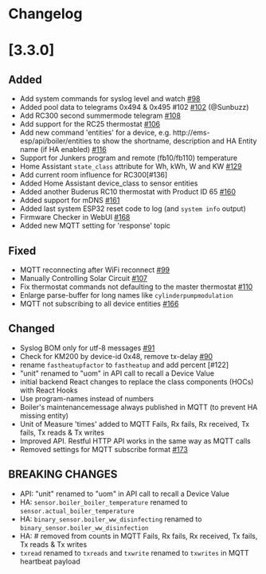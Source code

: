 # Changelog

# [3.3.0]

## Added

- Add system commands for syslog level and watch [#98](https://github.com/emsesp/EMS-ESP32/issues/98)
- Added pool data to telegrams 0x494 & 0x495 #102 [#102](https://github.com/emsesp/EMS-ESP32/issues/102) (@Sunbuzz)
- Add RC300 second summermode telegram [#108](https://github.com/emsesp/EMS-ESP32/issues/108)
- Add support for the RC25 thermostat [#106](https://github.com/emsesp/EMS-ESP32/issues/106)
- Add new command 'entities' for a device, e.g. http://ems-esp/api/boiler/entities to show the shortname, description and HA Entity name (if HA enabled) [#116](https://github.com/emsesp/EMS-ESP32/issues/116)
- Support for Junkers program and remote (fb10/fb110) temperature
- Home Assistant `state_class` attribute for Wh, kWh, W and KW [#129](https://github.com/emsesp/EMS-ESP32/issues/129)
- Add current room influence for RC300[#136]
- Added Home Assistant device_class to sensor entities
- Added another Buderus RC10 thermostat with Product ID 65 [#160](https://github.com/emsesp/EMS-ESP32/issues/160)
- Added support for mDNS [#161](https://github.com/emsesp/EMS-ESP32/issues/161)
- Added last system ESP32 reset code to log (and `system info` output)
- Firmware Checker in WebUI [#168](https://github.com/emsesp/EMS-ESP32/issues/168)
- Added new MQTT setting for 'response' topic

## Fixed

- MQTT reconnecting after WiFi reconnect [#99](https://github.com/emsesp/EMS-ESP32/issues/99)
- Manually Controlling Solar Circuit [#107](https://github.com/emsesp/EMS-ESP32/issues/107)
- Fix thermostat commands not defaulting to the master thermostat [#110](https://github.com/emsesp/EMS-ESP32/issues/110)
- Enlarge parse-buffer for long names like `cylinderpumpmodulation`
- MQTT not subscribing to all device entities [#166](https://github.com/emsesp/EMS-ESP32/issues/166)

## Changed

- Syslog BOM only for utf-8 messages [#91](https://github.com/emsesp/EMS-ESP32/issues/91)
- Check for KM200 by device-id 0x48, remove tx-delay [#90](https://github.com/emsesp/EMS-ESP32/issues/90)
- rename `fastheatupfactor` to `fastheatup` and add percent [#122]
- "unit" renamed to "uom" in API call to recall a Device Value
- initial backend React changes to replace the class components (HOCs) with React Hooks
- Use program-names instead of numbers
- Boiler's maintenancemessage always published in MQTT (to prevent HA missing entity)
- Unit of Measure 'times' added to MQTT Fails, Rx fails, Rx received, Tx fails, Tx reads & Tx writes
- Improved API. Restful HTTP API works in the same way as MQTT calls
- Removed settings for MQTT subscribe format [#173](https://github.com/emsesp/EMS-ESP32/issues/173)

## **BREAKING CHANGES**

- API: "unit" renamed to "uom" in API call to recall a Device Value
- HA: `sensor.boiler_boiler_temperature` renamed to `sensor.actual_boiler_temperature`
- HA: `binary_sensor.boiler_ww_disinfecting` renamed to `binary_sensor.boiler_ww_disinfection`
- HA: # removed from counts in MQTT Fails, Rx fails, Rx received, Tx fails, Tx reads & Tx writes
- `txread` renamed to `txreads` and `txwrite` renamed to `txwrites` in MQTT heartbeat payload
